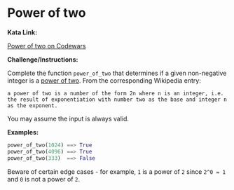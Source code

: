 # Power of two
 
**Kata Link:** 

[Power of two on Codewars](https://www.codewars.com/kata/534d0a229345375d520006a0/train/python)

**Challenge/Instructions:**

Complete the function `power_of_two` that determines if a given non-negative integer is a [power of two](https://en.wikipedia.org/wiki/Power_of_twohttps://en.wikipedia.org/wiki/Power_of_two). From the corresponding Wikipedia entry:

	a power of two is a number of the form 2n where n is an integer, i.e. the result of exponentiation with number two as the base and integer n as the exponent.

You may assume the input is always valid.

**Examples:**

```python
power_of_two(1024) ==> True
power_of_two(4096) ==> True
power_of_two(333)  ==> False
```

Beware of certain edge cases - for example, `1` is a power of `2` since `2^0 = 1` and `0` is not a power of `2`.